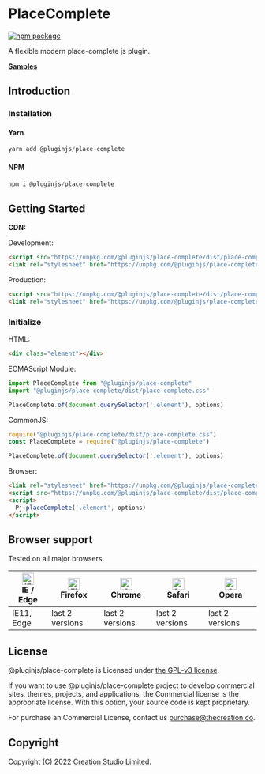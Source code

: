 # PlaceComplete

[![npm package](https://img.shields.io/npm/v/@pluginjs/place-complete.svg)](https://www.npmjs.com/package/@pluginjs/place-complete)

A flexible modern place-complete js plugin.

**[Samples](https://codesandbox.io/s/github/pluginjs/pluginjs/tree/master/modules/placeComplete/samples)**

## Introduction
### Installation

#### Yarn

```javascript
yarn add @pluginjs/place-complete
```

#### NPM

```javascript
npm i @pluginjs/place-complete
```

## Getting Started

**CDN:**

Development:

```html
<script src="https://unpkg.com/@pluginjs/place-complete/dist/place-complete.js"></script>
<link rel="stylesheet" href="https://unpkg.com/@pluginjs/place-complete/dist/place-complete.css">
```

Production:

```html
<script src="https://unpkg.com/@pluginjs/place-complete/dist/place-complete.min.js"></script>
<link rel="stylesheet" href="https://unpkg.com/@pluginjs/place-complete/dist/place-complete.min.css">
```

### Initialize

HTML:

```html
<div class="element"></div>
```

ECMAScript Module:

```javascript
import PlaceComplete from "@pluginjs/place-complete"
import "@pluginjs/place-complete/dist/place-complete.css"

PlaceComplete.of(document.querySelector('.element'), options)
```

CommonJS:

```javascript
require("@pluginjs/place-complete/dist/place-complete.css")
const PlaceComplete = require("@pluginjs/place-complete")

PlaceComplete.of(document.querySelector('.element'), options)
```

Browser:

```html
<link rel="stylesheet" href="https://unpkg.com/@pluginjs/place-complete/dist/place-complete.css">
<script src="https://unpkg.com/@pluginjs/place-complete/dist/place-complete.js"></script>
<script>
  Pj.placeComplete('.element', options)
</script>
```
## Browser support

Tested on all major browsers.

| [<img src="https://raw.githubusercontent.com/alrra/browser-logos/master/src/edge/edge_48x48.png" alt="IE / Edge" width="24px" height="24px" />](http://godban.github.io/browsers-support-badges/)</br>IE / Edge | [<img src="https://raw.githubusercontent.com/alrra/browser-logos/master/src/firefox/firefox_48x48.png" alt="Firefox" width="24px" height="24px" />](http://godban.github.io/browsers-support-badges/)</br>Firefox | [<img src="https://raw.githubusercontent.com/alrra/browser-logos/master/src/chrome/chrome_48x48.png" alt="Chrome" width="24px" height="24px" />](http://godban.github.io/browsers-support-badges/)</br>Chrome | [<img src="https://raw.githubusercontent.com/alrra/browser-logos/master/src/safari/safari_48x48.png" alt="Safari" width="24px" height="24px" />](http://godban.github.io/browsers-support-badges/)</br>Safari | [<img src="https://raw.githubusercontent.com/alrra/browser-logos/master/src/opera/opera_48x48.png" alt="Opera" width="24px" height="24px" />](http://godban.github.io/browsers-support-badges/)</br>Opera |
| --------- | --------- | --------- | --------- | --------- |
| IE11, Edge| last 2 versions| last 2 versions| last 2 versions| last 2 versions|

## License

@pluginjs/place-complete is Licensed under [the GPL-v3 license](LICENSE).

If you want to use @pluginjs/place-complete project to develop commercial sites, themes, projects, and applications, the Commercial license is the appropriate license. With this option, your source code is kept proprietary.

For purchase an Commercial License, contact us purchase@thecreation.co.

## Copyright

Copyright (C) 2022 [Creation Studio Limited](creationstudio.com).